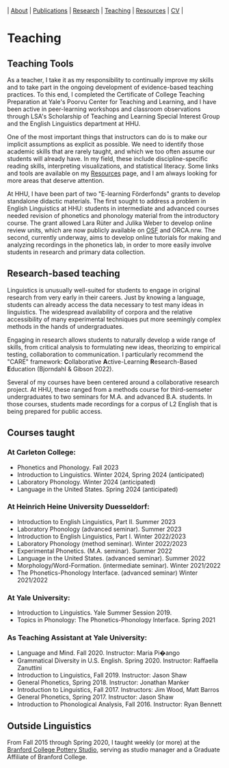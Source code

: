 | [About](https://cageissler.github.io) | [Publications](https://cageissler.github.io/publications) | [Research](https://cageissler.github.io/research) | [Teaching](https://cageissler.github.io/teaching) | [Resources](https://cageissler.github.io/resources) | [CV](https://cageissler.github.io/files/Geissler_CV.pdf) |


# Teaching

## Teaching Tools

As a teacher, I take it as my responsibility to continually improve my skills and to take part in the ongoing development of evidence-based teaching practices. To this end, I completed the Certificate of College Teaching Preparation at Yale's Poorvu Center for Teaching and Learning, and I have been active in peer-learning workshops and classroom observations through LSA's Scholarship of Teaching and Learning Special Interest Group and the English Linguistics department at HHU.

One of the most important things that instructors can do is to make our implicit assumptions as explicit as possible. We need to identify those academic skills that are rarely taught, and which we too often assume our students will already have. In my field, these include discipline-specific reading skills, interpreting visualizations, and statistical literacy. Some links and tools are available on my [Resources](https://cageissler.github.io/resources) page, and I am always looking for more areas that deserve attention.

At HHU, I have been part of two "E-learning Förderfonds" grants to develop standalone didactic materials. The first sought to address a problem in English Linguistics at HHU: students in intermediate and advanced courses needed revision of phonetics and phonology material from the introductory course. The grant allowed Lara Rüter and Julika Weber to develop online review units, which are now publicly available on [OSF](https://osf.io/kjnad/) and ORCA.nrw. The second, currently underway, aims to develop online tutorials for making and analyzing recordings in the phonetics lab, in order to more easily involve students in research and primary data collection.

## Research-based teaching

Linguistics is unusually well-suited for students to engage in original research from very early in their careers. Just by knowing a language, students can already access the data necessary to test many ideas in linguistics. The widespread availability of corpora and the relative accessibility of many experimental techniques put more seemingly complex methods in the hands of undergraduates.

Engaging in research allows students to naturally develop a wide range of skills, from critical analysis to formulating new ideas, theorizing to empirical testing, collaboration to communication. I particularly recommend the "CARE" framework: **C**ollaborative **A**ctive-Learning **R**esearch-Based **E**ducation (Bjorndahl & Gibson 2022).

Several of my courses have been centered around a collaborative research project. At HHU, these ranged from a methods course for third-semseter undergraduates to two seminars for M.A. and advanced B.A. students. In those courses, students made recordings for a corpus of L2 English that is being prepared for public access.


## Courses taught

### At Carleton College:

- Phonetics and Phonology. Fall 2023
- Introduction to Linguistics. Winter 2024, Spring 2024 (anticipated)
- Laboratory Phonology. Winter 2024 (anticipated)
- Language in the United States. Spring 2024 (anticipated)


### At Heinrich Heine University Duesseldorf:

- Introduction to English Linguistics, Part II. Summer 2023
- Laboratory Phonology (advanced seminar). Summer 2023
- Introduction to English Linguistics, Part I. Winter 2022/2023
- Laboratory Phonology (method seminar). Winter 2022/2023
- Experimental Phonetics. (M.A. seminar). Summer 2022
- Language in the United States. (advanced seminar). Summer 2022
- Morphology/Word-Formation. (intermediate seminar). Winter 2021/2022
- The Phonetics-Phonology Interface. (advanced seminar) Winter 2021/2022

### At Yale University:

- Introduction to Linguistics. Yale Summer Session 2019.
- Topics in Phonology: The Phonetics-Phonology Interface. Spring 2021

### As Teaching Assistant at Yale University:

- Language and Mind. Fall 2020. Instructor: Maria Pi�ango
- Grammatical Diversity in U.S. English. Spring 2020. Instructor: Raffaella Zanuttini
- Introduction to Linguistics, Fall 2019. Instructor: Jason Shaw
- General Phonetics, Spring 2018. Instructor: Jonathan Manker
- Introduction to Linguistics, Fall 2017. Instructors: Jim Wood, Matt Barros
- General Phonetics, Spring 2017. Instructor: Jason Shaw
- Introduction to Phonological Analysis, Fall 2016. Instructor: Ryan Bennett

## Outside Linguistics

From Fall 2015 through Spring 2020, I taught weekly (or more) at the [Branford College Pottery Studio](https://branford.yalecollege.yale.edu/facilities/pottery-studio), serving as studio manager and a Graduate Affiliate of Branford College.

